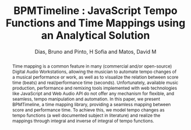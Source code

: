 --- 
  title: "BPMTimeline : JavaScript Tempo Functions and Time Mappings using an Analytical Solution" 
  abstract: "Time mapping is a common feature in many (commercial and/or open-source) Digital Audio Workstations, allowing the musician to automate tempo changes of a musical performance or work, as well as to visualize the relation between score time (beats) and real/performance time (seconds). Unfortunately, available music production, performance and remixing tools implemented with web technologies like JavaScript and Web Audio API do not offer any mechanism for flexible, and seamless, tempo manipulation and automation. In this paper, we present BPMTimeline, a time mapping library, providing a seamless mapping between score and performance time. To achieve this, we model tempo changes as tempo functions (a well documented subject in literature) and realize the mappings through integral and inverse of integral of tempo functions." 
  address: "Atlanta, Georgia" 
  author: "Dias, Bruno and Pinto, H Sofia and Matos, David M" 
  booktitle: "Proceedings of the International Web Audio Conference" 
  editor: "Freeman, Jason and Lerch, Alexander and Paradis, Matthew" 
  month: "Proceedings of the International Web Audio Conference"
  pages: "" 
  publisher: "Georgia Tech" 
  series: "WAC '16"
  type: "Paper"  
  year: "2016" 
  id: "2016_49" 
  tags: year2016 
  pdflink: /_data/papers/pdf/2016/2016_49.pdf
  ISSN: Can't find it!
---